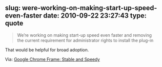 slug: were-working-on-making-start-up-speed-even-faster
date: 2010-09-22 23:27:43
type: quote
---

> We’re working on making start-up speed even faster and removing the current requirement for administrator rights to install the plug-in

That would be helpful for broad adoption.

 Via: [Google Chrome Frame: Stable and Speedy](http://blog.chromium.org/2010/09/google-chrome-frame-stable-and-speedy.html)
